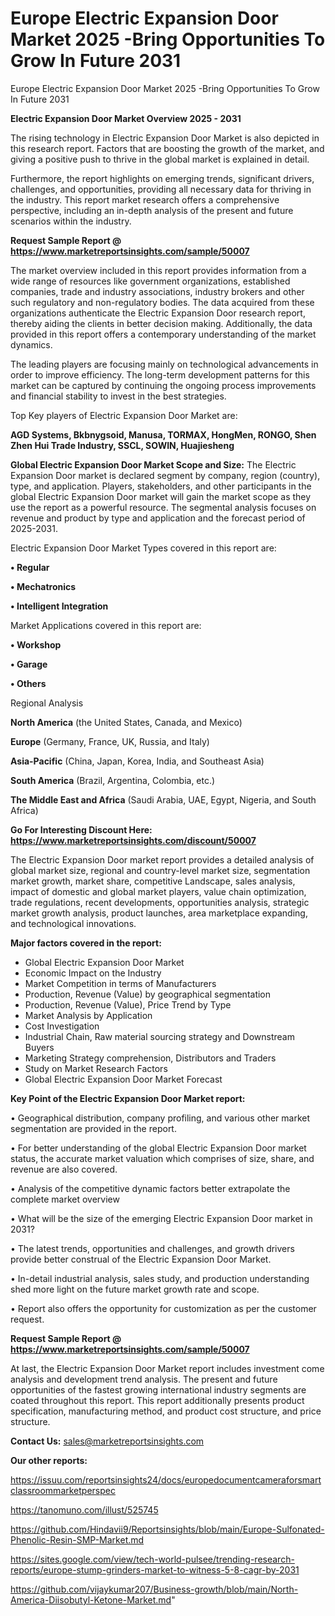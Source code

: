 # Europe Electric Expansion Door Market 2025 -Bring Opportunities To Grow In Future 2031
Europe Electric Expansion Door Market 2025 -Bring Opportunities To Grow In Future 2031

<Strong> Electric Expansion Door Market Overview 2025 - 2031</strong>

The rising technology in Electric Expansion Door Market is also depicted in this research report. Factors that are boosting the growth of the market, and giving a positive push to thrive in the global market is explained in detail.

Furthermore, the report highlights on emerging trends, significant drivers, challenges, and opportunities, providing all necessary data for thriving in the industry. This report market research offers a comprehensive perspective, including an in-depth analysis of the present and future scenarios within the industry.

<strong>Request Sample Report @ <a href=https://www.marketreportsinsights.com/sample/50007>https://www.marketreportsinsights.com/sample/50007</a></strong>

The market overview included in this report provides information from a wide range of resources like government organizations, established companies, trade and industry associations, industry brokers and other such regulatory and non-regulatory bodies. The data acquired from these organizations authenticate the Electric Expansion Door research report, thereby aiding the clients in better decision making. Additionally, the data provided in this report offers a contemporary understanding of the market dynamics.

The leading players are focusing mainly on technological advancements in order to improve efficiency. The long-term development patterns for this market can be captured by continuing the ongoing process improvements and financial stability to invest in the best strategies.

Top Key players of Electric Expansion Door Market are:

<strong>AGD Systems, Bkbnygsoid, Manusa, TORMAX, HongMen, RONGO, Shen Zhen Hui Trade Industry, SSCL, SOWIN, Huajiesheng</strong>

<strong><b>Global Electric Expansion Door Market Scope and Size:</b></strong>
The Electric Expansion Door market is declared segment by company, region (country), type, and application. Players, stakeholders, and other participants in the global Electric Expansion Door market will gain the market scope as they use the report as a powerful resource. The segmental analysis focuses on revenue and product by type and application and the forecast period of 2025-2031.

Electric Expansion Door Market Types covered in this report are:

<strong>•  Regular

•  Mechatronics

•  Intelligent Integration</strong>

Market Applications covered in this report are:

<strong>•  Workshop

•  Garage

•  Others</strong> 

Regional Analysis

<strong>North America</strong> (the United States, Canada, and Mexico)

<strong>Europe</strong> (Germany, France, UK, Russia, and Italy)

<strong>Asia-Pacific</strong> (China, Japan, Korea, India, and Southeast Asia)

<strong>South America</strong> (Brazil, Argentina, Colombia, etc.)

<strong>The Middle East and Africa</strong> (Saudi Arabia, UAE, Egypt, Nigeria, and South Africa)

<strong>Go For Interesting Discount Here: <a href=https://www.marketreportsinsights.com/discount/50007>https://www.marketreportsinsights.com/discount/50007</a></strong>

The Electric Expansion Door market report provides a detailed analysis of global market size, regional and country-level market size, segmentation market growth, market share, competitive Landscape, sales analysis, impact of domestic and global market players, value chain optimization, trade regulations, recent developments, opportunities analysis, strategic market growth analysis, product launches, area marketplace expanding, and technological innovations.

<strong><b>Major factors covered in the report:</b></strong>
<ul>
  <li>Global Electric Expansion Door Market </li>
  <li>Economic Impact on the Industry</li>
  <li>Market Competition in terms of Manufacturers</li>
  <li>Production, Revenue (Value) by geographical segmentation</li>
  <li>Production, Revenue (Value), Price Trend by Type</li>
  <li>Market Analysis by Application</li>
  <li>Cost Investigation</li>
  <li>Industrial Chain, Raw material sourcing strategy and Downstream Buyers</li>
  <li>Marketing Strategy comprehension, Distributors and Traders</li>
  <li>Study on Market Research Factors</li>
  <li>Global Electric Expansion Door Market Forecast</li>
</ul>

<strong><b>Key Point of the Electric Expansion Door Market report:</b></strong>

• Geographical distribution, company profiling, and various other market segmentation are provided in the report.

• For better understanding of the global Electric Expansion Door market status, the accurate market valuation which comprises of size, share, and revenue are also covered.

• Analysis of the competitive dynamic factors better extrapolate the complete market overview

• What will be the size of the emerging Electric Expansion Door market in 2031?

• The latest trends, opportunities and challenges, and growth drivers provide better construal of the Electric Expansion Door Market.

• In-detail industrial analysis, sales study, and production understanding shed more light on the future market growth rate and scope.

• Report also offers the opportunity for customization as per the customer request.

<strong>Request Sample Report @ <a href=https://www.marketreportsinsights.com/sample/50007>https://www.marketreportsinsights.com/sample/50007</a></strong>

At last, the Electric Expansion Door Market report includes investment come analysis and development trend analysis. The present and future opportunities of the fastest growing international industry segments are coated throughout this report. This report additionally presents product specification, manufacturing method, and product cost structure, and price structure.

<strong>Contact Us:</strong>
sales@marketreportsinsights.com

<strong>Our other reports:</strong>

<a href=https://issuu.com/reportsinsights24/docs/europedocumentcameraforsmartclassroommarketperspec>https://issuu.com/reportsinsights24/docs/europedocumentcameraforsmartclassroommarketperspec</a>

<a href=https://tanomuno.com/illust/525745>https://tanomuno.com/illust/525745</a>

<a href=https://github.com/Hindavii9/Reportsinsights/blob/main/Europe-Sulfonated-Phenolic-Resin-SMP-Market.md>https://github.com/Hindavii9/Reportsinsights/blob/main/Europe-Sulfonated-Phenolic-Resin-SMP-Market.md</a>

<a href=https://sites.google.com/view/tech-world-pulsee/trending-research-reports/europe-stump-grinders-market-to-witness-5-8-cagr-by-2031>https://sites.google.com/view/tech-world-pulsee/trending-research-reports/europe-stump-grinders-market-to-witness-5-8-cagr-by-2031</a>

<a href=https://github.com/vijaykumar207/Business-growth/blob/main/North-America-Diisobutyl-Ketone-Market.md>https://github.com/vijaykumar207/Business-growth/blob/main/North-America-Diisobutyl-Ketone-Market.md</a>"
